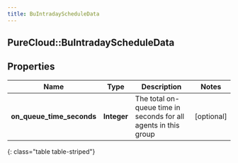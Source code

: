 ```yaml
---
title: BuIntradayScheduleData
---
```

## PureCloud::BuIntradayScheduleData

## Properties

|Name | Type | Description | Notes|
|------------ | ------------- | ------------- | -------------|
| **on_queue_time_seconds** | **Integer** | The total on-queue time in seconds for all agents in this group | [optional] |
{: class="table table-striped"}


